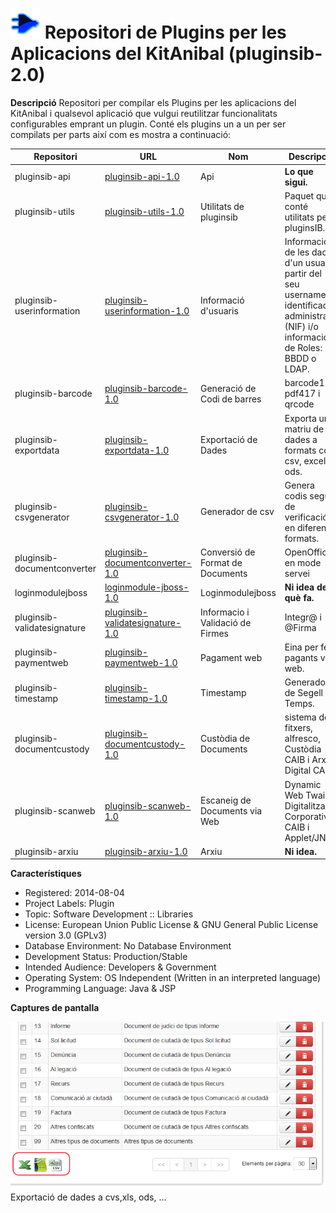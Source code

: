 # ![Logo](https://github.com/GovernIB/maven/raw/binaris/pluginsib/projectinfo_Attachments/icon.jpg) Repositori de Plugins per les Aplicacions del KitAnibal  (pluginsib-2.0)

**Descripció**
Repositori per compilar els Plugins per les aplicacions del KitAnibal i qualsevol aplicació que vulgui reutilitzar funcionalitats configurables emprant un plugin. Conté els plugins un a un per ser compilats per parts així com es mostra a continuació:




Repositori | URL | Nom | Descripció
------------ | ------------- | ------------- | -------------
pluginsib-api | [pluginsib-api-1.0](https://github.com/GovernIB/pluginsib/tree/pluginsib-1.0/plugins-api) | Api | **Lo que sigui.** 
pluginsib-utils | [pluginsib-utils-1.0](https://github.com/GovernIB/pluginsib/tree/pluginsib-1.0/plugins-utils) | Utilitats de pluginsib | Paquet que conté utilitats pels pluginsIB.
pluginsib-userinformation | [pluginsib-userinformation-1.0](https://github.com/GovernIB/pluginsib/tree/pluginsib-1.0/plugins-userinformation) | Informació d'usuaris | Informació de les dades d'un usuari a partir del seu username o identificador administratiu (NIF) i/o informació de Roles: BBDD o LDAP.
pluginsib-barcode | [pluginsib-barcode-1.0](https://github.com/GovernIB/pluginsib/tree/pluginsib-1.0/plugins-barcode) |  Generació de Codi de barres | barcode128, pdf417 i qrcode
pluginsib-exportdata | [pluginsib-exportdata-1.0](https://github.com/GovernIB/pluginsib/tree/pluginsib-1.0/plugins-exportdata) | Exportació de Dades | Exporta una matriu de dades a formats com csv, excel o ods.
pluginsib-csvgenerator | [pluginsib-csvgenerator-1.0](https://github.com/GovernIB/pluginsib/tree/pluginsib-1.0/plugins-csvgenerator) | Generador de csv | Genera codis segurs de verificació en diferents formats.
pluginsib-documentconverter | [pluginsib-documentconverter-1.0](https://github.com/GovernIB/pluginsib/tree/pluginsib-1.0/plugins-documentconverter) | Conversió de Format de Documents | OpenOffice en mode servei
loginmodulejboss | [loginmodule-jboss-1.0](https://github.com/GovernIB/pluginsib/tree/pluginsib-1.0/loginmodule-jboss) | Loginmodulejboss | **Ni idea de què fa.**
pluginsib-validatesignature | [pluginsib-validatesignature-1.0](https://github.com/GovernIB/pluginsib/tree/pluginsib-1.0/plugins-validatesignature) |  Informacio i Validació de Firmes | Integr@ i @Firma
pluginsib-paymentweb | [pluginsib-paymentweb-1.0](https://github.com/GovernIB/pluginsib/tree/pluginsib-1.0/plugins-paymentweb) | Pagament web | Eina per fer pagants vía web.
pluginsib-timestamp | [pluginsib-timestamp-1.0](https://github.com/GovernIB/pluginsib/tree/pluginsib-1.0/plugins-timestamp) | Timestamp | Generadors de Segell de Temps.
pluginsib-documentcustody | [pluginsib-documentcustody-1.0](https://github.com/GovernIB/pluginsib/tree/pluginsib-1.0/plugins-documentcustody) | Custòdia de Documents | sistema de fitxers, alfresco, Custòdia CAIB i Arxiu Digital CAIB.
pluginsib-scanweb | [pluginsib-scanweb-1.0](https://github.com/GovernIB/pluginsib/tree/pluginsib-1.0/plugins-scanweb) | Escaneig de Documents via Web | Dynamic Web Twain, Digitalitzacio Corporativa CAIB i Applet/JNLP
pluginsib-arxiu | [pluginsib-arxiu-1.0](https://github.com/GovernIB/pluginsib/tree/pluginsib-1.0/plugins-arxiu) | Arxiu | **Ni idea.**





**Característiques**

* Registered: 2014-08-04
* Project Labels: Plugin 
* Topic: Software Development :: Libraries
* License:  European Union Public License &  GNU General Public License version 3.0 (GPLv3)
* Database Environment: No Database Environment
* Development Status: Production/Stable
* Intended Audience: Developers & Government
* Operating System: OS Independent (Written in an interpreted language)
* Programming Language: Java & JSP


**Captures de pantalla**

![Exportació de dades a cvs,xls, ods, ...](https://github.com/GovernIB/maven/raw/binaris/pluginsib/projectinfo_Attachments/screenshots/exportdata1.png)
<br/>Exportació de dades a cvs,xls, ods, ...
